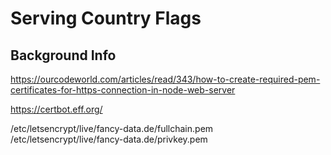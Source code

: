 # Serving Country Flags

## Background Info
https://ourcodeworld.com/articles/read/343/how-to-create-required-pem-certificates-for-https-connection-in-node-web-server

https://certbot.eff.org/


/etc/letsencrypt/live/fancy-data.de/fullchain.pem
/etc/letsencrypt/live/fancy-data.de/privkey.pem